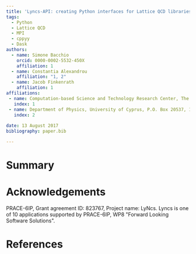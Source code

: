 ```yaml
---
title: 'Lyncs-API: creating Python interfaces for Lattice QCD libraries'
tags:
  - Python
  - Lattice QCD
  - MPI
  - cppyy
  - Dask
authors:
  - name: Simone Bacchio
    orcid: 0000-0002-5532-450X
    affiliation: 1
  - name: Constantia Alexandrou
    affiliation: "1, 2"
  - name: Jacob Finkenrath
    affiliation: 1
affiliations:
 - name: Computation-based Science and Technology Research Center, The Cyprus Institute, 20 Kavafi Str., Nicosia 2121, Cyprus
   index: 1
 - name: Department of Physics, University of Cyprus, P.O. Box 20537, 1678 Nicosia, Cyprus
   index: 2
   
date: 13 August 2017
bibliography: paper.bib

---
```


# Summary



# Acknowledgements

PRACE-6IP, Grant agreement ID: 823767, Project name: LyNcs. Lyncs is one of 10 applications supported by PRACE-6IP, WP8 "Forward Looking Software Solutions".

# References
